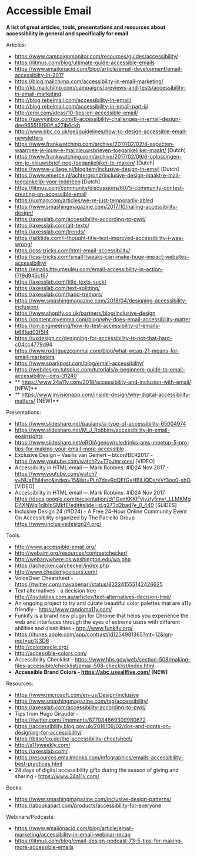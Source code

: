 # Accessible Email
**A list of great articles, tools, presentations and resources about accessibility in general and specifically for email**

Articles:
* https://www.campaignmonitor.com/resources/guides/accessibility/
* https://litmus.com/blog/ultimate-guide-accessible-emails
* https://www.emailonacid.com/blog/article/email-development/email-accessibilty-in-2017
* https://blog.mailchimp.com/accessibility-in-email-marketing/
* http://kb.mailchimp.com/campaigns/previews-and-tests/accessibility-in-email-marketing
* http://blog.rebelmail.com/accessibility-in-email/
* http://blog.rebelmail.com/accessibility-in-email-part-ii/
* http://eroi.com/ideas/10-tips-on-accessible-email/
* https://savvyinbox.com/8-accessibility-challenges-in-email-design-dee9655f8f90#.a27ib6ckh
* http://www.bbc.co.uk/gel/guidelines/how-to-design-accessible-email-newsletters
* https://www.frankwatching.com/archive/2017/02/02/4-aspecten-waarmee-je-jouw-e-mailnieuwsbrieven-toegankelijker-maakt/ [Dutch]
* https://www.frankwatching.com/archive/2017/02/09/6-oplossingen-om-je-nieuwsbrief-nog-toegankelijker-te-maken/ [Dutch]
* https://www.e-village.nl/blogitem/inclusive-design-in-email [Dutch]
* https://www.emerce.nl/achtergrond/inclusive-design-maakt-e-mail-toegankelijk-voor-iedereen [Dutch]
* https://litmus.com/community/discussions/6075-community-contest-creating-an-accessible-email
* https://uxmag.com/articles/we-re-just-temporarily-abled
* https://www.smashingmagazine.com/2017/10/nailing-accessibility-design/
* https://axesslab.com/accessibility-according-to-pwd/
* https://axesslab.com/alt-texts/
* https://axesslab.com/trends/
* https://silktide.com/i-thought-title-text-improved-accessibility-i-was-wrong/
* https://css-tricks.com/html-email-accessibility/
* https://css-tricks.com/small-tweaks-can-make-huge-impact-websites-accessibility/
* https://emails.hteumeuleu.com/email-accessibility-in-action-f7f9d945cf67
* https://axesslab.com/title-texts-suck/
* https://axesslab.com/text-splitting/
* https://axesslab.com/hand-tremors/
* https://www.smashingmagazine.com/2018/04/designing-accessibility-inclusion/
* https://www.shopify.co.uk/partners/blog/inclusive-design
* https://content.myemma.com/blog/why-does-email-accessibility-matter
* https://cm.engineering/how-to-test-accessibility-of-emails-b68fed03f5f4
* https://uxdesign.cc/designing-for-accessibility-is-not-that-hard-c04cc4779d94
* https://www.rodriguezcommaj.com/blog/what-wcag-21-means-for-email-marketers
* https://www.sparkpost.com/blog/email-accessibility/
* https://webdesign.tutsplus.com/tutorials/a-beginners-guide-to-email-accessibility--cms-31240
* ** https://www.24a11y.com/2018/accessibility-and-inclusion-with-email/ [NEW]**
* ** https://www.invisionapp.com/inside-design/why-digital-accessibility-matters/ [NEW]**

Presentations:
* https://www.slideshare.net/paulairy/a-type-of-accessibility-65004974
* https://www.slideshare.net/M_J_Robbins/accessibility-in-email-eoainsights
* https://www.slideshare.net/eROIAgency/roledrinks-ams-meetup-5-pro-tips-for-making-your-email-more-accessible
* Exclusive Design – Vasilis van Gemert – btconfBER2017 - https://www.youtube.com/watch?v=T7pJmrxcesI [VIDEO]
* Accessibility in HTML email — Mark Robbins: #ID24 Nov 2017 - https://www.youtube.com/watch?v=NUaEhil4vrc&index=15&list=PLn7dsvRdQEfGvHBILiQDsrkVf3oo0-shO [VIDEO]
* Accessibility in HTML email — Mark Robbins: #ID24 Nov 2017 https://docs.google.com/presentation/d/1GvnKKKIFvjyzly5mvr_LLMKMgD4XNWgj1dlbIpSMkfE/edit#slide=id.g273d2bad7e_0_440 [SLIDES]
* Inclusive Design 24 (#ID24) - A Free 24-Hour Online Community Event On Accessibility organized by The Paciello Group https://www.inclusivedesign24.org/

Tools:
* http://www.accessible-email.org/
* http://webaim.org/resources/contrastchecker/
* http://webanywhere.cs.washington.edu/wa.php
* https://achecker.ca/checker/index.php
* http://www.checkmycolours.com/
* VoiceOver Cheatsheet - https://twitter.com/mayabenari/status/822241555142426625
* Text alternatives - a decision tree - http://4syllables.com.au/articles/text-alternatives-decision-tree/
* An ongoing project to try and curate beautiful color palettes that are a11y friendly - https://www.randoma11y.com/
* Funkify is a brand new plugin for Chrome that helps you experience the web and interfaces through the eyes of extreme users with different abilities and disabilities - http://www.funkify.org/
* https://itunes.apple.com/app/contrast/id1254981365?mt=12&ign-mpt=uo%3D6
* http://colororacle.org/
* http://accessible-colors.com/
* Accessibility Checklist - https://www.hhs.gov/web/section-508/making-files-accessible/checklist/email-508-checklist/index.html
* **Accessible Brand Colors - https://abc.useallfive.com/ [NEW]**

Resources:
* https://www.microsoft.com/en-us/Design/inclusive
* https://www.smashingmagazine.com/tag/accessibility/
* https://axesslab.com/accessibility-according-to-pwd/
* Tips from Hugo Giraudel - https://twitter.com/i/moments/877084869309980672
* https://accessibility.blog.gov.uk/2016/09/02/dos-and-donts-on-designing-for-accessibility/
* https://bitsofco.de/the-accessibility-cheatsheet/
* http://a11yweekly.com/
* https://axesslab.com/ 
* https://resources.emailmonks.com/infographics/emails-accessibility-best-practices.html
* 24 days of digital accessibility gifts during the season of giving and sharing - https://www.24a11y.com/

Books:
* https://www.smashingmagazine.com/inclusive-design-patterns/
* https://abookapart.com/products/accessibility-for-everyone

Webinars/Podcasts:
* https://www.emailonacid.com/blog/article/email-marketing/accessibility-in-email-webinar-recap
* https://litmus.com/blog/email-design-podcast-73-5-tips-for-making-more-accessible-emails
